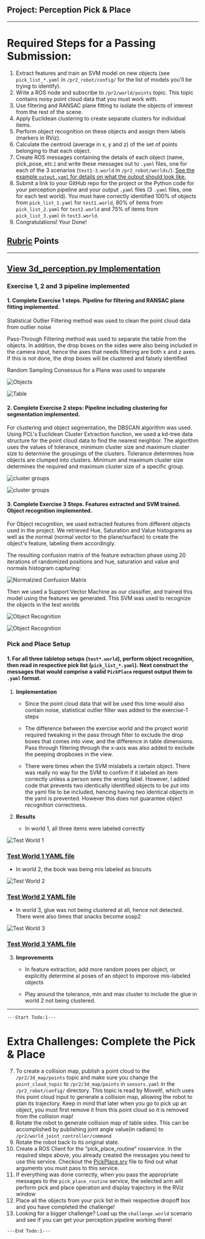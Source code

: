 ## Project: Perception Pick & Place

---

# Required Steps for a Passing Submission:
1. Extract features and train an SVM model on new objects (see `pick_list_*.yaml` in `/pr2_robot/config/` for the list of models you'll be trying to identify). 
2. Write a ROS node and subscribe to `/pr2/world/points` topic. This topic contains noisy point cloud data that you must work with.
3. Use filtering and RANSAC plane fitting to isolate the objects of interest from the rest of the scene.
4. Apply Euclidean clustering to create separate clusters for individual items.
5. Perform object recognition on these objects and assign them labels (markers in RViz).
6. Calculate the centroid (average in x, y and z) of the set of points belonging to that each object.
7. Create ROS messages containing the details of each object (name, pick_pose, etc.) and write these messages out to `.yaml` files, one for each of the 3 scenarios (`test1-3.world` in `/pr2_robot/worlds/`).  [See the example `output.yaml` for details on what the output should look like.](https://github.com/udacity/RoboND-Perception-Project/blob/master/pr2_robot/config/output.yaml)  
8. Submit a link to your GitHub repo for the project or the Python code for your perception pipeline and your output `.yaml` files (3 `.yaml` files, one for each test world).  You must have correctly identified 100% of objects from `pick_list_1.yaml` for `test1.world`, 80% of items from `pick_list_2.yaml` for `test2.world` and 75% of items from `pick_list_3.yaml` in `test3.world`.
9. Congratulations!  Your Done!


## [Rubric](https://review.udacity.com/#!/rubrics/1067/view) Points

---

## [View 3d_perception.py Implementation](./catkin_ws/src/RoboND-Perception-Project/pr2_robot/scripts/3d_perception.py)

### Exercise 1, 2 and 3 pipeline implemented
#### 1. Complete Exercise 1 steps. Pipeline for filtering and RANSAC plane fitting implemented.

Statistical Outlier Filtering method was used to clean the point cloud data from outlier noise

Pass-Through Filtering method was used to separate the table from the objects. In addition, the drop boxes on the sides were also being included in the camera input, hence the axes that needs filtering are both x and z axes. If this is not done, the drop boxes will be clustered and falsely identified

Random Sampling Consessus for a Plane was used to separate

![Objects](./writeup_files/ex_1_steps_implemented_objects.png)

![Table](./writeup_files/ex_1_steps_implemented_table.png)

#### 2. Complete Exercise 2 steps: Pipeline including clustering for segmentation implemented.

For clustering and object segmentation, the DBSCAN algorithm was used. Using PCL's Euclidean Cluster Extraction function, we used a kd-tree data structure for the point cloud data to find the nearest neighbor. The algorithm uses the values of tolerance, minimum cluster size and maximum cluster size to determine the groupings of the clusters. Tolerance determines how objects are clumped into clusters. Minimum and maximum cluster size determines the required and maximum cluster size of a specific group.

![cluster groups](./writeup_files/ex_2_steps_implemented_objects_1.png)

![cluster groups](./writeup_files/ex_2_steps_implemented_objects_2.png)

#### 3. Complete Exercise 3 Steps.  Features extracted and SVM trained.  Object recognition implemented.

For Object recognition, we used extracted features from different objects used in the project. We retrieved Hue, Saturation and Value histograms as well as the normal (normal vector to the plane/surface) to create the object's feature, labeling them accordingly.

The resulting confusion matrix of the feature extraction phase using 20 iterations of randomized positions and hue, saturation and value and normals histogram capturing:

![Normalzied Confusion Matrix](./writeup_files/confusion_matrix.png)

Then we used a Support Vector Machine as our classifier, and trained this model using the features we generated. This SVM was used to recognize the objects in the test worlds

![Object Recognition](./writeup_files/ex_3_steps_implemented_objects_1.png)

![Object Recognition](./writeup_files/ex_3_steps_implemented_objects_2.png)

### Pick and Place Setup

#### 1. For all three tabletop setups (`test*.world`), perform object recognition, then read in respective pick list (`pick_list_*.yaml`). Next construct the messages that would comprise a valid `PickPlace` request output them to `.yaml` format.

1. **Implementation**
   
   * Since the point cloud data that will be used this time would also contain noise, statistical outlier filter was added to the exercise-1 steps

   * The difference between the exercise world and the project world required tweaking in the pass through filter to exclude the drop boxes that comes into view, and the difference in table dimensions. Pass through filtering through the x-axis was also added to exclude the peeping dropboxes in the view.

   * There were times when the SVM mislabels a certain object. There was really no way for the SVM to confirm if it labeled an item correctly unless a person sees the wrong label. However, I added code that prevents two identically identified objects to be put into the yaml file to be included, hencing having two identical objects in the yaml is prevented. However this does not guarantee object recognition correctness.

2. **Results**

   * In world 1, all three items were labeled correctly

![Test World 1](./writeup_files/test_world_1_cluster_labeled_robot_view.png)

### [Test World 1 YAML file](./catkin_ws/src/RoboND-Perception-Project/pr2_robot/scripts/test_world_1.yaml)

   * In world 2, the book was being mis labeled as biscuits

![Test World 2](./writeup_files/test_world_2_cluster_labeled_robot_view.png)

### [Test World 2 YAML file](./catkin_ws/src/RoboND-Perception-Project/pr2_robot/scripts/test_world_2.yaml)

   * In world 3, glue was not being clustered at all, hence not detected. There were also times that snacks become soap2

![Test World 3](./writeup_files/test_world_3_cluster_labeled_robot_view.png)

### [Test World 3 YAML file](./catkin_ws/src/RoboND-Perception-Project/pr2_robot/scripts/test_world_3.yaml)

3. **Improvements**

   * In feature extraction, add more random poses per object, or explicitly determine al poses of an object to imporove mis-labeled objects

   * Play around the tolerance, min and max cluster to include the glue in world 2 not being clustered.

---

`---Start Todo:1---`

# Extra Challenges: Complete the Pick & Place 

7. To create a collision map, publish a point cloud to the `/pr2/3d_map/points` topic and make sure you change the `point_cloud_topic` to `/pr2/3d_map/points` in `sensors.yaml` in the `/pr2_robot/config/` directory. This topic is read by Moveit!, which uses this point cloud input to generate a collision map, allowing the robot to plan its trajectory.  Keep in mind that later when you go to pick up an object, you must first remove it from this point cloud so it is removed from the collision map!
8. Rotate the robot to generate collision map of table sides. This can be accomplished by publishing joint angle value(in radians) to `/pr2/world_joint_controller/command`
9. Rotate the robot back to its original state.
10. Create a ROS Client for the “pick_place_routine” rosservice.  In the required steps above, you already created the messages you need to use this service. Checkout the [PickPlace.srv](https://github.com/udacity/RoboND-Perception-Project/tree/master/pr2_robot/srv) file to find out what arguments you must pass to this service.
11. If everything was done correctly, when you pass the appropriate messages to the `pick_place_routine` service, the selected arm will perform pick and place operation and display trajectory in the RViz window
12. Place all the objects from your pick list in their respective dropoff box and you have completed the challenge!
13. Looking for a bigger challenge?  Load up the `challenge.world` scenario and see if you can get your perception pipeline working there!

`---End Todo:1---`